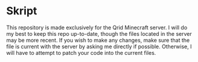 # Skript

This repository is made exclusively for the Qrid Minecraft server. 
I will do my best to keep this repo up-to-date, though the files located in the server may be more recent. If you wish to make any changes, make sure that the file is current with the server by asking me directly if possible. Otherwise, I will have to attempt to patch your code into the current files.
